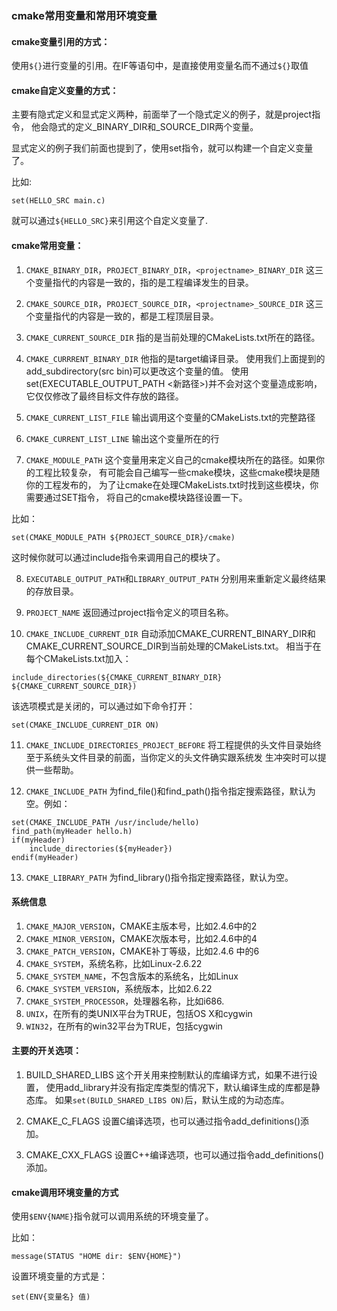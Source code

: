 ### cmake常用变量和常用环境变量

#### cmake变量引用的方式：

使用`${}`进行变量的引用。在IF等语句中，是直接使用变量名而不通过`${}`取值

#### cmake自定义变量的方式：

主要有隐式定义和显式定义两种，前面举了一个隐式定义的例子，就是project指令，
他会隐式的定义<projectname>_BINARY_DIR和<projectname>_SOURCE_DIR两个变量。

显式定义的例子我们前面也提到了，使用set指令，就可以构建一个自定义变量了。

比如:
```
set(HELLO_SRC main.c)
```
就可以通过`${HELLO_SRC}`来引用这个自定义变量了.

#### cmake常用变量：

1. `CMAKE_BINARY_DIR`，`PROJECT_BINARY_DIR`，`<projectname>_BINARY_DIR`
这三个变量指代的内容是一致的，指的是工程编译发生的目录。

2. `CMAKE_SOURCE_DIR`，`PROJECT_SOURCE_DIR`，`<projectname>_SOURCE_DIR`
这三个变量指代的内容是一致的，都是工程顶层目录。

3. `CMAKE_CURRENT_SOURCE_DIR`
指的是当前处理的CMakeLists.txt所在的路径。

4. `CMAKE_CURRRENT_BINARY_DIR`
他指的是target编译目录。
使用我们上面提到的add_subdirectory(src bin)可以更改这个变量的值。
使用set(EXECUTABLE_OUTPUT_PATH <新路径>)并不会对这个变量造成影响，
它仅仅修改了最终目标文件存放的路径。

5. `CMAKE_CURRENT_LIST_FILE`
输出调用这个变量的CMakeLists.txt的完整路径

6. `CMAKE_CURRENT_LIST_LINE`
输出这个变量所在的行

7. `CMAKE_MODULE_PATH`
这个变量用来定义自己的cmake模块所在的路径。如果你的工程比较复杂，
有可能会自己编写一些cmake模块，这些cmake模块是随你的工程发布的，
为了让cmake在处理CMakeLists.txt时找到这些模块，你需要通过SET指令，
将自己的cmake模块路径设置一下。

比如：
```
set(CMAKE_MODULE_PATH ${PROJECT_SOURCE_DIR}/cmake)
```
这时候你就可以通过include指令来调用自己的模块了。

8. `EXECUTABLE_OUTPUT_PATH`和`LIBRARY_OUTPUT_PATH`
分别用来重新定义最终结果的存放目录。

9. `PROJECT_NAME`
返回通过project指令定义的项目名称。

10. `CMAKE_INCLUDE_CURRENT_DIR`
自动添加CMAKE_CURRENT_BINARY_DIR和CMAKE_CURRENT_SOURCE_DIR到当前处理的CMakeLists.txt。
相当于在每个CMakeLists.txt加入：
```
include_directories(${CMAKE_CURRENT_BINARY_DIR} ${CMAKE_CURRENT_SOURCE_DIR})
```
该选项模式是关闭的，可以通过如下命令打开：
```
set(CMAKE_INCLUDE_CURRENT_DIR ON)
```

11. `CMAKE_INCLUDE_DIRECTORIES_PROJECT_BEFORE`
将工程提供的头文件目录始终至于系统头文件目录的前面，当你定义的头文件确实跟系统发
生冲突时可以提供一些帮助。

12. `CMAKE_INCLUDE_PATH`
为find_file()和find_path()指令指定搜索路径，默认为空。例如：
```
set(CMAKE_INCLUDE_PATH /usr/include/hello)
find_path(myHeader hello.h)
if(myHeader)
    include_directories(${myHeader})
endif(myHeader)
```

13. `CMAKE_LIBRARY_PATH`
为find_library()指令指定搜索路径，默认为空。

#### 系统信息

1. `CMAKE_MAJOR_VERSION`，CMAKE主版本号，比如2.4.6中的2
2. `CMAKE_MINOR_VERSION`，CMAKE次版本号，比如2.4.6中的4
3. `CMAKE_PATCH_VERSION`，CMAKE补丁等级，比如2.4.6 中的6
4. `CMAKE_SYSTEM`，系统名称，比如Linux-2.6.22
5. `CMAKE_SYSTEM_NAME`，不包含版本的系统名，比如Linux
6. `CMAKE_SYSTEM_VERSION`，系统版本，比如2.6.22
7. `CMAKE_SYSTEM_PROCESSOR`，处理器名称，比如i686.
8. `UNIX`，在所有的类UNIX平台为TRUE，包括OS X和cygwin
9. `WIN32`，在所有的win32平台为TRUE，包括cygwin

#### 主要的开关选项：

1. BUILD_SHARED_LIBS
这个开关用来控制默认的库编译方式，如果不进行设置，
使用add_library并没有指定库类型的情况下，默认编译生成的库都是静态库。
如果`set(BUILD_SHARED_LIBS ON)`后，默认生成的为动态库。

2. CMAKE_C_FLAGS
设置C编译选项，也可以通过指令add_definitions()添加。

3. CMAKE_CXX_FLAGS
设置C++编译选项，也可以通过指令add_definitions()添加。

#### cmake调用环境变量的方式

使用`$ENV{NAME}`指令就可以调用系统的环境变量了。

比如：
```
message(STATUS "HOME dir: $ENV{HOME}")
```
设置环境变量的方式是：
```
set(ENV{变量名} 值)
```

